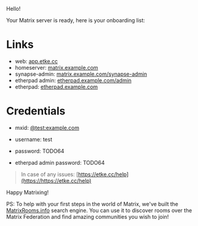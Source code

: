 Hello!

Your Matrix server is ready, here is your onboarding list:

# Links

* web: [app.etke.cc](https://app.etke.cc)
* homeserver: [matrix.example.com](https://matrix.example.com)
* synapse-admin: [matrix.example.com/synapse-admin](https://matrix.example.com/synapse-admin)
* etherpad admin: [etherpad.example.com/admin](https://etherpad.example.com/admin)
* etherpad: [etherpad.example.com](https://etherpad.example.com)


# Credentials

* mxid: [@test:example.com](https://matrix.to/#/@test:example.com)

* username: test
* password: TODO64
* etherpad admin password: TODO64


> In case of any issues: [https://etke.cc/help](https://https://etke.cc/help)

Happy Matrixing!

PS: To help with your first steps in the world of Matrix, we've built the [MatrixRooms.info](https://MatrixRooms.info) search engine. You can use it to discover rooms over the Matrix Federation and find amazing communities you wish to join!

